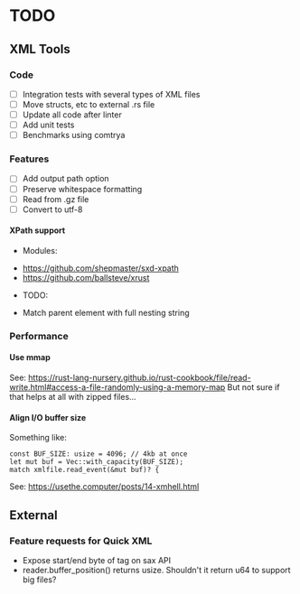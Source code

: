 # TODO

## XML Tools

### Code
 - [ ] Integration tests with several types of XML files
 - [ ] Move structs, etc to external .rs file
 - [ ] Update all code after linter
 - [ ] Add unit tests
 - [ ] Benchmarks using comtrya

### Features

- [ ] Add output path option
- [ ] Preserve whitespace formatting
- [ ] Read from .gz file
- [ ] Convert to utf-8

#### XPath support
* Modules:
 - https://github.com/shepmaster/sxd-xpath
 - https://github.com/ballsteve/xrust
* TODO:
 - Match parent element with full nesting string

### Performance

#### Use mmap
See:
https://rust-lang-nursery.github.io/rust-cookbook/file/read-write.html#access-a-file-randomly-using-a-memory-map
But not sure if that helps at all with zipped files...

#### Align I/O buffer size
Something like:
```
const BUF_SIZE: usize = 4096; // 4kb at once
let mut buf = Vec::with_capacity(BUF_SIZE);
match xmlfile.read_event(&mut buf)? {
```
See: https://usethe.computer/posts/14-xmhell.html


## External

### Feature requests for Quick XML
* Expose start/end byte of tag on sax API
* reader.buffer_position() returns usize. Shouldn't it return u64 to support big files?


